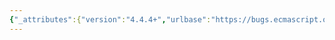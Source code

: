 ```yaml
---
{"_attributes":{"version":"4.4.4+","urlbase":"https://bugs.ecmascript.org/","maintainer":"dherman@mozilla.com"},"bug":{"bug_id":2890,"creation_ts":"2014-05-27 07:17:00 -0700","short_desc":"Occasional zero-based section numbering (12.2.0, 13.0, 13.6.0, 15.2.0)","delta_ts":"2015-02-24 16:05:21 -0800","product":"Draft for 6th Edition","component":"editorial issue","version":"Rev 25: May 22, 2014 Draft","rep_platform":"All","op_sys":"All","bug_status":"RESOLVED","resolution":"WORKSFORME","priority":"Normal","bug_severity":"trivial","everconfirmed":true,"reporter":{"uid":"claude.pache","name":"Claude Pache"},"assigned_to":{"uid":"allen","name":"Allen Wirfs-Brock"},"cc":"bugs.ecmascript","long_desc":[{"commentid":8634,"comment_count":0,"who":{"uid":"claude.pache","name":"Claude Pache"},"bug_when":"2014-05-27 07:17:20 -0700","thetext":"In Rev 25, the following Sections are numbered 0.\n\n12.2.0 Semantics (in 12.2 Primary Expression)\n13.0 Statement Semantics\n13.6.0 Semantics (in: 13.6 Iteration Statements)\n15.2.0 Module Static Semantics"},{"commentid":8635,"comment_count":1,"who":{"uid":"claude.pache","name":"Claude Pache"},"bug_when":"2014-05-27 07:39:54 -0700","thetext":"This is a duplicate of Bug 2138, which is marked as Invalid. Still, it is odd, and one could simply start regularly at 1."},{"commentid":12275,"comment_count":2,"who":{"uid":"allen","name":"Allen Wirfs-Brock"},"bug_when":"2015-02-09 18:15:59 -0800","thetext":"I no, and I still don't intend to change it.\n\nI use that convention when initial subsection relates to the enclosing section in a manner that is different from the other subsections that immediately follow.\n\nFor example, 12.2.0 are semantics that relate to all of the rules in the 12.2 grammar productions while the rest of the 12.2.x subsections each group semantics that apply to one of the productions of that grammar.\n\nThe most conventional thing would be to promote 12.2.0.1-12.2.0.4 a level, but that would but individual semantic rules at the same level as the rule groupings that follow.\n\nIt's not something that I intend to further tweak for this edition."}]}}
---
```

